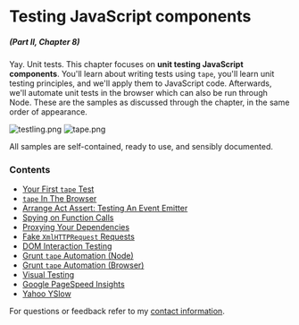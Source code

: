 # Testing JavaScript components

##### _(Part II, Chapter 8)_

Yay. Unit tests. This chapter focuses on **unit testing JavaScript components**. You'll learn about writing tests using `tape`, you'll learn unit testing principles, and we'll apply them to JavaScript code. Afterwards, we'll automate unit tests in the browser which can also be run through Node. These are the samples as discussed through the chapter, in the same order of appearance.

![testling.png][2] ![tape.png][1]

All samples are self-contained, ready to use, and sensibly documented.

### Contents

- [Your First `tape` Test](https://github.com/buildfirst/buildfirst/tree/master/ch08/01_your-first-tape-test)
- [`tape` In The Browser](https://github.com/buildfirst/buildfirst/tree/master/ch08/02_tape-in-the-browser)
- [Arrange Act Assert: Testing An Event Emitter](https://github.com/buildfirst/buildfirst/tree/master/ch08/03_arrange-act-assert)
- [Spying on Function Calls](https://github.com/buildfirst/buildfirst/tree/master/ch08/04_spying-on-function-calls)
- [Proxying Your Dependencies](https://github.com/buildfirst/buildfirst/tree/master/ch08/05_proxying-your-dependencies)
- [Fake `XmlHTTPRequest` Requests](https://github.com/buildfirst/buildfirst/tree/master/ch08/06_fake-xhr-requests)
- [DOM Interaction Testing](https://github.com/buildfirst/buildfirst/tree/master/ch08/07_dom-interaction-testing)
- [Grunt `tape` Automation (Node)](https://github.com/buildfirst/buildfirst/tree/master/ch08/08_grunt-tape-node)
- [Grunt `tape` Automation (Browser)](https://github.com/buildfirst/buildfirst/tree/master/ch08/09_grunt-tape-browser)
- [Visual Testing](https://github.com/buildfirst/buildfirst/tree/master/ch08/10_visual-testing)
- [Google PageSpeed Insights](https://github.com/buildfirst/buildfirst/tree/master/ch08/11_pagespeed-insights)
- [Yahoo YSlow](https://github.com/buildfirst/buildfirst/tree/master/ch08/12_yahoo-yslow)

For questions or feedback refer to my [contact information](https://github.com/buildfirst/buildfirst#feedback).

[1]: https://raw.github.com/buildfirst/buildfirst/master/images/tape.png "Tape, a test harness written by @substack"
[2]: https://raw.github.com/buildfirst/buildfirst/master/images/testling_mission_control.png "Testling, a test automation tool written by @substack"
